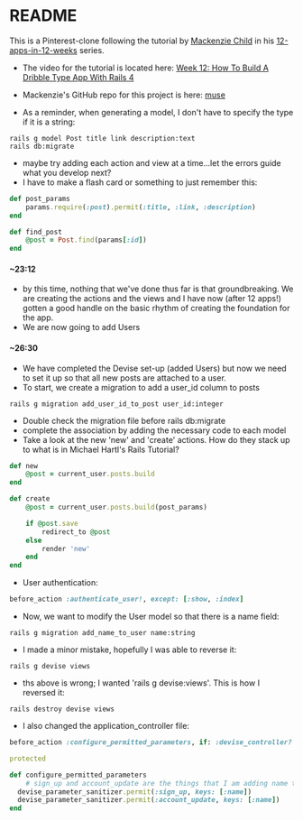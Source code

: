 # README

This is a Pinterest-clone following the tutorial by [Mackenzie Child](https://mackenziechild.me/) in his
[12-apps-in-12-weeks](https://mackenziechild.me/12-in-12/) series.  
* The video for the tutorial is located here: [Week 12: How To Build A Dribble Type App With Rails 4](https://mackenziechild.me/12-in-12/12/)
* Mackenzie's GitHub repo for this project is here: [muse](https://github.com/mackenziechild/muse)



* As a reminder, when generating a model, I don't have to specify the type if it is a string:
```shell
rails g model Post title link description:text
rails db:migrate
```
* maybe try adding each action and view at a time...let the errors guide what you develop next?
* I have to make a flash card or something to just remember this:
```ruby
def post_params
	params.require(:post).permit(:title, :link, :description)
end

def find_post
	@post = Post.find(params[:id])
end
```
#### ~23:12
* by this time, nothing that we've done thus far is that groundbreaking.  We are creating the actions and the views
and I have now (after 12 apps!) gotten a good handle on the basic rhythm of creating the foundation for the app. 
* We are now going to add Users
#### ~26:30
* We have completed the Devise set-up (added Users) but now we need to set it up so that all new posts are attached to
a user.
* To start, we create a migration to add a user_id column to posts
```shell
rails g migration add_user_id_to_post user_id:integer
```
* Double check the migration file before rails db:migrate
* complete the association by adding the necessary code to each model
* Take a look at the new 'new' and 'create' actions. How do they stack up to what is in Michael Hartl's Rails Tutorial?
```ruby
def new
	@post = current_user.posts.build
end

def create
	@post = current_user.posts.build(post_params)

	if @post.save
		redirect_to @post
	else
		render 'new'
	end
end
```
* User authentication:
```ruby
before_action :authenticate_user!, except: [:show, :index]
```
* Now, we want to modify the User model so that there is a name field:
```shell
rails g migration add_name_to_user name:string
```
* I made a minor mistake, hopefully I was able to reverse it:
```shell
rails g devise views
```
  * ths above is wrong; I wanted 'rails g devise:views'.  This is how I reversed it:
```shell
rails destroy devise views
```
* I also changed the application_controller file:
```ruby
before_action :configure_permitted_parameters, if: :devise_controller?

protected

def configure_permitted_parameters
	# sign_up and account_update are the things that I am adding name to (as part of authentication)
  devise_parameter_sanitizer.permit(:sign_up, keys: [:name])
  devise_parameter_sanitizer.permit(:account_update, keys: [:name])
end
```



